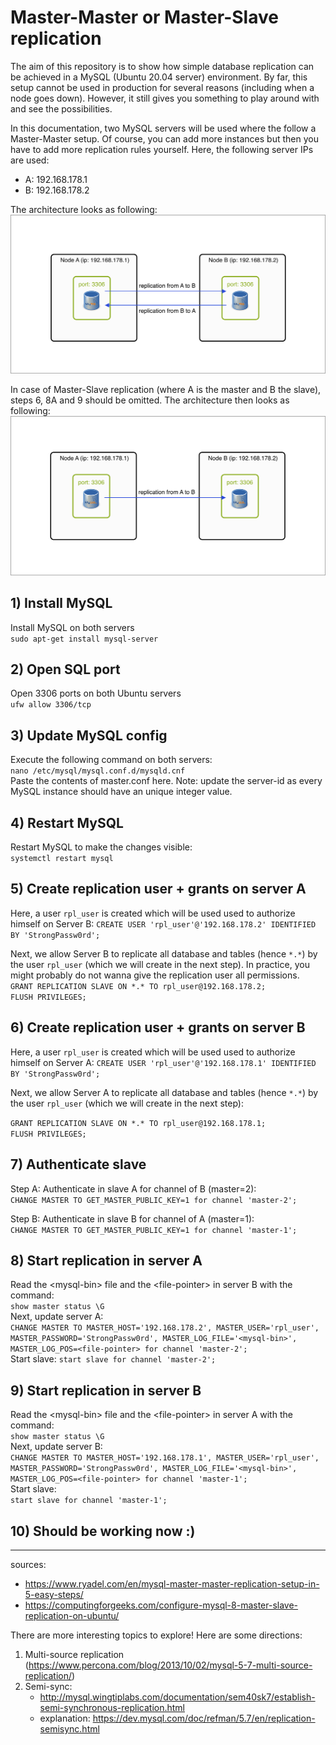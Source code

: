 # Master-Master or Master-Slave replication

The aim of this repository is to show how simple database replication can be achieved in a MySQL (Ubuntu 20.04 server) environment.
By far, this setup cannot be used in production for several reasons (including when a node goes down). However, it still
gives you something to play around with and see the possibilities. 

In this documentation, two MySQL servers will be used where the follow a Master-Master setup. Of course, you can add more instances but then you have to add more replication rules yourself. Here, the following server IPs are used:
- A: 192.168.178.1
- B: 192.168.178.2

The architecture looks as following:
![Design](master-master.png)

In case of Master-Slave replication (where A is the master and B the slave), steps 6, 8A and 9 should be omitted. The architecture then looks as following:
![Design](master-slave.png)

## 1) Install MySQL
Install MySQL on both servers \
```sudo apt-get install mysql-server```

## 2) Open SQL port
Open 3306 ports on both Ubuntu servers \
```ufw allow 3306/tcp```

## 3) Update MySQL config
Execute the following command on both servers: \
```nano /etc/mysql/mysql.conf.d/mysqld.cnf``` \
Paste the contents of master.conf here. Note: update the server-id as every MySQL instance should have an unique integer value. 

## 4) Restart MySQL
Restart MySQL to make the changes visible: \
```systemctl restart mysql```

## 5) Create replication user + grants on server A
Here, a user `rpl_user` is created which will be used used to authorize himself on Server B: 
```CREATE USER 'rpl_user'@'192.168.178.2' IDENTIFIED BY 'StrongPassw0rd';``` 

Next, we allow Server B to replicate all database and tables (hence `*.*`) by the user `rpl_user` (which we will create in the next step). In practice, you might probably do not wanna give the replication user all permissions. \
```GRANT REPLICATION SLAVE ON *.* TO rpl_user@192.168.178.2;``` \
```FLUSH PRIVILEGES;```

## 6) Create replication user + grants on server B
Here, a user `rpl_user` is created which will be used used to authorize himself on Server A: 
```CREATE USER 'rpl_user'@'192.168.178.1' IDENTIFIED BY 'StrongPassw0rd';``` 

Next, we allow Server A to replicate all database and tables (hence `*.*`) by the user `rpl_user` (which we will create in the next step): 

```GRANT REPLICATION SLAVE ON *.* TO rpl_user@192.168.178.1;``` \
```FLUSH PRIVILEGES;```

## 7) Authenticate slave
Step A: Authenticate in slave A for channel of B (master=2): \
```CHANGE MASTER TO GET_MASTER_PUBLIC_KEY=1 for channel 'master-2';```

Step B: Authenticate in slave B for channel of A (master=1): \
```CHANGE MASTER TO GET_MASTER_PUBLIC_KEY=1 for channel 'master-1';```

## 8) Start replication in server A
Read the \<mysql-bin> file and the \<file-pointer> in server B with the command: \
```show master status \G``` \
Next, update server A: \
```CHANGE MASTER TO MASTER_HOST='192.168.178.2', MASTER_USER='rpl_user', MASTER_PASSWORD='StrongPassw0rd', MASTER_LOG_FILE='<mysql-bin>', MASTER_LOG_POS=<file-pointer> for channel 'master-2';``` \
Start slave:
```start slave for channel 'master-2';``` 

## 9) Start replication in server B
Read the \<mysql-bin> file and the \<file-pointer> in server A with the command: \
```show master status \G``` \
Next, update server B: \
```CHANGE MASTER TO MASTER_HOST='192.168.178.1', MASTER_USER='rpl_user', MASTER_PASSWORD='StrongPassw0rd', MASTER_LOG_FILE='<mysql-bin>', MASTER_LOG_POS=<file-pointer> for channel 'master-1';``` \
Start slave: \
```start slave for channel 'master-1';``` 

## 10) Should be working now :)

-------
sources: 
- https://www.ryadel.com/en/mysql-master-master-replication-setup-in-5-easy-steps/
- https://computingforgeeks.com/configure-mysql-8-master-slave-replication-on-ubuntu/

There are more interesting topics to explore! Here are some directions:
1. Multi-source replication (https://www.percona.com/blog/2013/10/02/mysql-5-7-multi-source-replication/)
2. Semi-sync:
    - http://mysql.wingtiplabs.com/documentation/sem40sk7/establish-semi-synchronous-replication.html
    - explanation: https://dev.mysql.com/doc/refman/5.7/en/replication-semisync.html